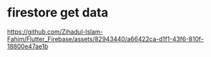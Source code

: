# firestore get data

https://github.com/Zihadul-Islam-Fahim/Flutter_Firebase/assets/82943440/a66422ca-d1f1-43f6-810f-18800e47ae1b


